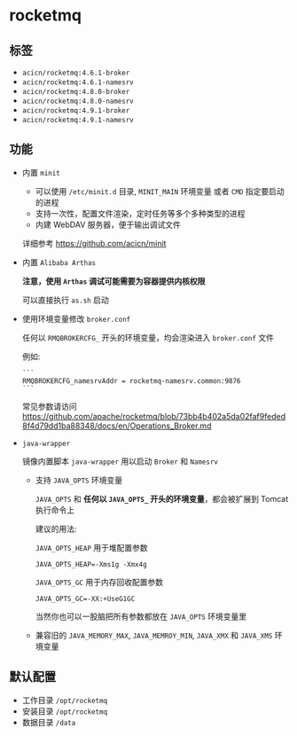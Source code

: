 # rocketmq

## 标签

* `acicn/rocketmq:4.6.1-broker`
* `acicn/rocketmq:4.6.1-namesrv`
* `acicn/rocketmq:4.8.0-broker`
* `acicn/rocketmq:4.8.0-namesrv`
* `acicn/rocketmq:4.9.1-broker`
* `acicn/rocketmq:4.9.1-namesrv`

## 功能

* 内置 `minit`

    - 可以使用 `/etc/minit.d` 目录, `MINIT_MAIN` 环境变量 或者 `CMD` 指定要启动的进程
    - 支持一次性，配置文件渲染，定时任务等多个多种类型的进程
    - 内建 WebDAV 服务器，便于输出调试文件

    详细参考 https://github.com/acicn/minit

* 内置 `Alibaba Arthas`

    **注意，使用 `Arthas` 调试可能需要为容器提供内核权限**

    可以直接执行 `as.sh` 启动

* 使用环境变量修改 `broker.conf`

    任何以 `RMQBROKERCFG_` 开头的环境变量，均会渲染进入 `broker.conf` 文件

    例如:

      ```
      RMQBROKERCFG_namesrvAddr = rocketmq-namesrv.common:9876
      ```

    常见参数请访问 https://github.com/apache/rocketmq/blob/73bb4b402a5da02faf9feded8f4d79dd1ba88348/docs/en/Operations_Broker.md

* `java-wrapper`

    镜像内置脚本 `java-wrapper` 用以启动 `Broker` 和 `Namesrv`

    - 支持 `JAVA_OPTS` 环境变量

         `JAVA_OPTS` 和 **任何以 `JAVA_OPTS_` 开头的环境变量**，都会被扩展到 Tomcat 执行命令上

         建议的用法:

         `JAVA_OPTS_HEAP` 用于堆配置参数

         `JAVA_OPTS_HEAP=-Xms1g -Xmx4g`

         `JAVA_OPTS_GC` 用于内存回收配置参数

         `JAVA_OPTS_GC=-XX:+UseG1GC`

         当然你也可以一股脑把所有参数都放在 `JAVA_OPTS` 环境变量里

    - 兼容旧的 `JAVA_MEMORY_MAX`, `JAVA_MEMROY_MIN`, `JAVA_XMX` 和 `JAVA_XMS` 环境变量

## 默认配置

* 工作目录 `/opt/rocketmq`
* 安装目录 `/opt/rocketmq`
* 数据目录 `/data`
